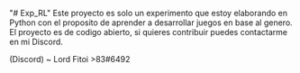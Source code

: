 
"# Exp_RL" 
Este proyecto es solo un experimento que estoy elaborando en Python con el proposito de aprender a desarrollar juegos en base al genero. El proyecto es de codigo abierto, si quieres contribuir puedes contactarme en mi Discord.

(Discord) ~ Lord Fitoi >83#6492

